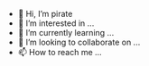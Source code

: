 - 👋 Hi, I’m pirate
- 👀 I’m interested in ...
- 🌱 I’m currently learning ...
- 💞️ I’m looking to collaborate on ...
- 📫 How to reach me ...

<!---
pirate 🇮🇩🇮🇩
--->

